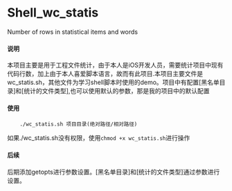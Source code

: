 # Shell_wc_statis
Number of rows in statistical items and words

####  说明
本项目主要是用于工程文件统计，由于本人是iOS开发人员，需要统计项目中现有代码行数，加上由于本人喜爱脚本语言，故而有此项目.本项目主要文件是wc_statis.sh，其他文件为学习shell脚本时使用的demo。项目中有配置[黑名单目录]和[统计的文件类型],也可以使用默认的参数，那是我的项目中的默认配置

####	使用
``` Shell
	./wc_statis.sh 项目目录(绝对路径/相对路径)
```
如果./wc_statis.sh没有权限，使用```chmod +x wc_statis.sh```进行操作

####	后续
后期添加getopts进行参数设置。[黑名单目录]和[统计的文件类型]通过参数进行设置。
